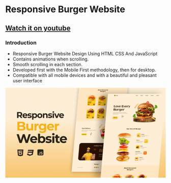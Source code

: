 # Responsive Burger Website

## [Watch it on youtube](https://youtu.be/PA-V-GxYa9w)

### Introduction

- Responsive Burger Website Design Using HTML CSS And JavaScript
- Contains animations when scrolling.
- Smooth scrolling in each section.
- Developed first with the Mobile First methodology, then for desktop.
- Compatible with all mobile devices and with a beautiful and pleasant user interface

![preview img](/preview.png)
